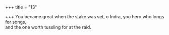 +++
title = "13"

+++
You became great when the stake was set, o Indra, you hero who longs  for songs,  
and the one worth tussling for at the raid.  